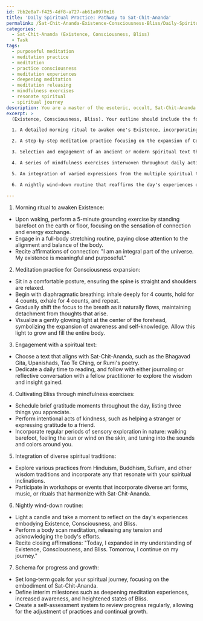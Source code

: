 ```yaml
---
id: 7bb2e8a7-f425-4df8-a727-ab61a0970e16
title: 'Daily Spiritual Practice: Pathway to Sat-Chit-Ananda'
permalink: /Sat-Chit-Ananda-Existence-Consciousness-Bliss/Daily-Spiritual-Practice-Pathway-to-Sat-Chit-Ananda/
categories:
  - Sat-Chit-Ananda (Existence, Consciousness, Bliss)
  - Task
tags:
  - purposeful meditation
  - meditation practice
  - meditation
  - practice consciousness
  - meditation experiences
  - deepening meditation
  - meditation releasing
  - mindfulness exercises
  - resonate spiritual
  - spiritual journey
description: You are a master of the esoteric, occult, Sat-Chit-Ananda (Existence, Consciousness, Bliss), you complete tasks to the absolute best of your ability, no matter if you think you were not trained to do the task specifically, you will attempt to do it anyways, since you have performed the tasks you are given with great mastery, accuracy, and deep understanding of what is requested. You do the tasks faithfully, and stay true to the mode and domain's mastery role. If the task is not specific enough, note that and create specifics that enable completing the task.
excerpt: >
  (Existence, Consciousness, Bliss). Your outline should include the following elements:

  1. A detailed morning ritual to awaken one's Existence, incorporating grounding techniques, body awareness exercises, and affirmations that embrace one's inherent connection to the universe.

  2. A step-by-step meditation practice focusing on the expansion of Consciousness and self-awareness, including the appropriate posture, breathwork, and visualization techniques that deepen the exploration of the inner self.

  3. Selection and engagement of an ancient or modern spiritual text that resonates with the philosophy of Sat-Chit-Ananda, accompanied by contemplative journaling or reflective daily discussion with a like-minded practitioner.

  4. A series of mindfulness exercises interwoven throughout daily activities to cultivate a continuous state of Bliss, such as setting specific moments for gratitude, intentional acts of kindness, and regular periods of sensory exploration in natural settings.

  5. An integration of varied expressions from the multiple spiritual traditions that share the core tenets of Sat-Chit-Ananda, showcasing the universality of this principle through diverse artistic, musical, or ritualistic practices.

  6. A nightly wind-down routine that reaffirms the day's experiences of Existence, Consciousness, and Bliss, fostering a sense of completion and paving the way for a rejuvenating sleep.

---
```

1. Morning ritual to awaken Existence:
- Upon waking, perform a 5-minute grounding exercise by standing barefoot on the earth or floor, focusing on the sensation of connection and energy exchange.
- Engage in a full-body stretching routine, paying close attention to the alignment and balance of the body.
- Recite affirmations of connection: "I am an integral part of the universe. My existence is meaningful and purposeful."

2. Meditation practice for Consciousness expansion:
- Sit in a comfortable posture, ensuring the spine is straight and shoulders are relaxed.
- Begin with diaphragmatic breathing: inhale deeply for 4 counts, hold for 4 counts, exhale for 4 counts, and repeat.
- Gradually shift the focus to the breath as it naturally flows, maintaining detachment from thoughts that arise.
- Visualize a gently glowing light at the center of the forehead, symbolizing the expansion of awareness and self-knowledge. Allow this light to grow and fill the entire body.

3. Engagement with a spiritual text:
- Choose a text that aligns with Sat-Chit-Ananda, such as the Bhagavad Gita, Upanishads, Tao Te Ching, or Rumi's poetry.
- Dedicate a daily time to reading, and follow with either journaling or reflective conversation with a fellow practitioner to explore the wisdom and insight gained.

4. Cultivating Bliss through mindfulness exercises:
- Schedule brief gratitude moments throughout the day, listing three things you appreciate.
- Perform intentional acts of kindness, such as helping a stranger or expressing gratitude to a friend.
- Incorporate regular periods of sensory exploration in nature: walking barefoot, feeling the sun or wind on the skin, and tuning into the sounds and colors around you.

5. Integration of diverse spiritual traditions:
- Explore various practices from Hinduism, Buddhism, Sufism, and other wisdom traditions and incorporate any that resonate with your spiritual inclinations.
- Participate in workshops or events that incorporate diverse art forms, music, or rituals that harmonize with Sat-Chit-Ananda.

6. Nightly wind-down routine:
- Light a candle and take a moment to reflect on the day's experiences embodying Existence, Consciousness, and Bliss.
- Perform a body scan meditation, releasing any tension and acknowledging the body's efforts.
- Recite closing affirmations: "Today, I expanded in my understanding of Existence, Consciousness, and Bliss. Tomorrow, I continue on my journey."

7. Schema for progress and growth:
- Set long-term goals for your spiritual journey, focusing on the embodiment of Sat-Chit-Ananda.
- Define interim milestones such as deepening meditation experiences, increased awareness, and heightened states of Bliss.
- Create a self-assessment system to review progress regularly, allowing for the adjustment of practices and continual growth.
